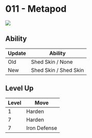# 011 - Metapod
![][011]

## Ability

Update | Ability
---    | ---
Old    | Shed Skin / None
New    | Shed Skin / Shed Skin

## Level Up

Level | Move
---   | ---
  1   | Harden
  7   | Harden
  7   | Iron Defense

[011]: ../img/pokemon/011.png
